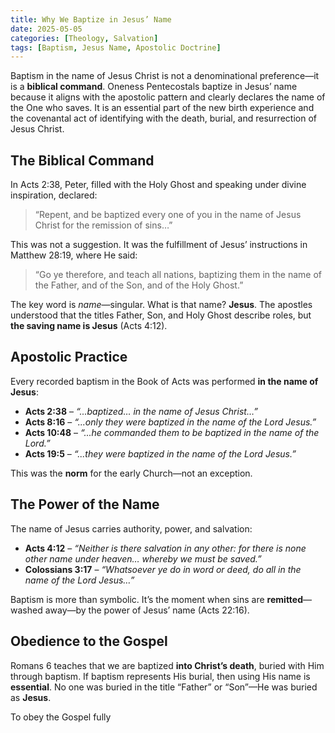 ```yaml
---
title: Why We Baptize in Jesus’ Name
date: 2025-05-05
categories: [Theology, Salvation]
tags: [Baptism, Jesus Name, Apostolic Doctrine]
---
```


Baptism in the name of Jesus Christ is not a denominational preference—it is a **biblical command**. Oneness Pentecostals baptize in Jesus’ name because it aligns with the apostolic pattern and clearly declares the name of the One who saves. It is an essential part of the new birth experience and the covenantal act of identifying with the death, burial, and resurrection of Jesus Christ.

## The Biblical Command

In Acts 2:38, Peter, filled with the Holy Ghost and speaking under divine inspiration, declared:

> “Repent, and be baptized every one of you in the name of Jesus Christ for the remission of sins…”

This was not a suggestion. It was the fulfillment of Jesus’ instructions in Matthew 28:19, where He said:

> “Go ye therefore, and teach all nations, baptizing them in the name of the Father, and of the Son, and of the Holy Ghost.”

The key word is _name_—singular. What is that name? **Jesus**. The apostles understood that the titles Father, Son, and Holy Ghost describe roles, but **the saving name is Jesus** (Acts 4:12).

## Apostolic Practice

Every recorded baptism in the Book of Acts was performed **in the name of Jesus**:

- **Acts 2:38** – _“...baptized… in the name of Jesus Christ…”_
- **Acts 8:16** – _“...only they were baptized in the name of the Lord Jesus.”_
- **Acts 10:48** – _“...he commanded them to be baptized in the name of the Lord.”_
- **Acts 19:5** – _“...they were baptized in the name of the Lord Jesus.”_

This was the **norm** for the early Church—not an exception.

## The Power of the Name

The name of Jesus carries authority, power, and salvation:

- **Acts 4:12** – _“Neither is there salvation in any other: for there is none other name under heaven… whereby we must be saved.”_
- **Colossians 3:17** – _“Whatsoever ye do in word or deed, do all in the name of the Lord Jesus…”_

Baptism is more than symbolic. It’s the moment when sins are **remitted**—washed away—by the power of Jesus’ name (Acts 22:16).

## Obedience to the Gospel

Romans 6 teaches that we are baptized **into Christ’s death**, buried with Him through baptism. If baptism represents His burial, then using His name is **essential**. No one was buried in the title “Father” or “Son”—He was buried as **Jesus**.

To obey the Gospel fully
